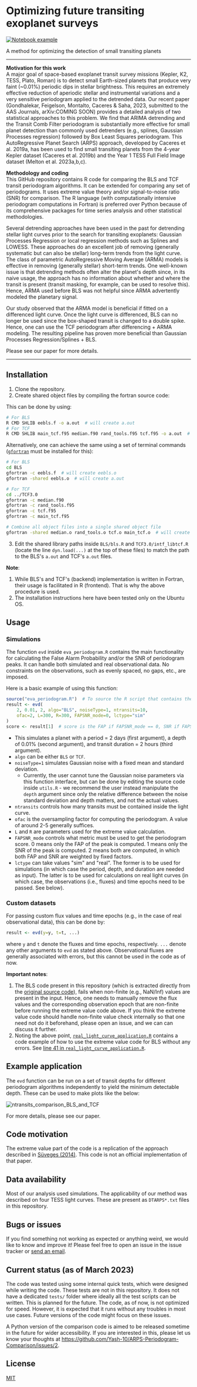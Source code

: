 # Optimizing future transiting exoplanet surveys
[![Notebook example](https://colab.research.google.com/assets/colab-badge.svg)](https://colab.research.google.com/drive/1vTNkruatH5Uk4mGoT1WT1K5EU8ej4bca?usp=sharing)

A method for optimizing the detection of small transiting planets

---

**Motivation for this work**\
A major goal of space-based exoplanet transit survey missions (Kepler, K2, TESS, Plato, Roman) is to detect small Earth-sized planets that produce very faint (~0.01%) periodic dips in stellar brightness. This requires an extremely effective reduction of aperiodic stellar and instrumental variations and a very sensitive periodogram applied to the detrended data. Our recent paper (Gondhalekar, Feigelson, Montalto, Caceres & Saha, 2023, submitted to the AAS Journals, arXiv:COMING SOON) provides a detailed analysis of two statistical approaches to this problem. We find that ARIMA detrending and the Transit Comb Filter periodogram is substantially more effective for small planet detection than commonly used detrenders (e.g., splines, Gaussian Processes regression) followed by Box Least Squares periodogram. This AutoRegressive Planet Search (ARPS) approach, developed by Caceres et al. 2019a, has been used to find small transiting planets from the 4-year Kepler dataset (Caceres et al. 2019b) and the Year 1 TESS Full Field Image dataset (Melton et al. 2023a,b,c). 

**Methodology and coding**\
This GitHub repository contains R code for comparing the BLS and TCF transit periodogram algorithms. It can be extended for comparing any set of periodograms. It uses extreme value theory and/or signal-to-noise ratio (SNR) for comparison. The R language (with computationally intensive periodogram computations in Fortran) is preferred over Python because of its comprehensive packages for time series analysis and other statistical methodologies.

Several detrending approaches have been used in the past for detrending stellar light curves prior to the search for transiting exoplanets: Gaussian Processes Regression or local regression methods such as Splines and LOWESS. These approaches do an excellent job of removing (generally systematic but can also be stellar) long-term trends from the light curve. The class of parametric AutoRegressive Moving Average (ARMA) models is effective in removing (generally stellar) short-term trends. One well-known issue is that detrending methods often alter the planet's depth since, in its naive usage, the approach has no information about whether and where the transit is present (transit masking, for example, can be used to resolve this). Hence, ARMA used before BLS was not helpful since ARMA advertently modeled the planetary signal.

Our study observed that the ARMA model is beneficial if fitted on a differenced light curve. Once the light curve is differenced, BLS can no longer be used since the box-shaped transit is changed to a double spike. Hence, one can use the TCF periodogram after differencing + ARMA modeling. The resulting pipeline has proven more beneficial than Gaussian Processes Regression/Splines + BLS.

Please see our paper for more details.

---

## Installation

1. Clone the repository.
2. Create shared object files by compiling the fortran source code:


This can be done by using:

```bash
# For BLS
R CMD SHLIB eebls.f -o a.out  # will create a.out
# For TCF
R CMD SHLIB main_tcf.f95 median.f90 rand_tools.f95 tcf.f95 -o a.out  # will create a.out
```

Alternatively, one can achieve the same using a set of terminal commands ([`gfortran`](https://fortran-lang.org/en/learn/os_setup/install_gfortran/) must be installed for this):
```bash
# For BLS
cd BLS
gfortran -c eebls.f  # will create eebls.o
gfortran -shared eebls.o  # will create a.out

# For TCF
cd ../TCF3.0
gfortran -c median.f90
gfortran -c rand_tools.f95
gfortran -c tcf.f95
gfortran -c main_tcf.f95

# Combine all object files into a single shared object file
gfortran -shared median.o rand_tools.o tcf.o main_tcf.o  # will create a.out
```

3. Edit the shared library paths inside `BLS/bls.R` and `TCF3.0/intf_libtcf.R` (locate the line `dyn.load(...)` at the top of these files) to match the path to the BLS's `a.out` and TCF's `a.out` files.

**Note**:

1. While BLS's and TCF's (backend) implementation is written in Fortran, their usage is facilitated in R (frontend). That is why the above procedure is used.
2. The installation instructions here have been tested only on the Ubuntu OS.


## Usage

### Simulations

The function `evd` inside `eva_periodogram.R` contains the main functionality for calculating the False Alarm Probability and/or the SNR of periodogram peaks. It can handle both simulated and real observational data. No constraints on the observations, such as evenly spaced, no gaps, etc., are imposed.

Here is a basic example of using this function:

```R
source("eva_periodogram.R")  # To source the R script that contains the evd function.
result <- evd(
    2, 0.01, 2, algo="BLS", noiseType=1, ntransits=10,
    ofac=2, L=300, R=300, FAPSNR_mode=0, lctype="sim"
)
score <- result[1]  # score is the FAP if FAPSNR_mode == 0, SNR if FAPSNR_mode == 1, and a weighted sum of FAP and SNR if FAPSNR_mode == 2.
```

- This simulates a planet with a period = 2 days (first argument), a depth of 0.01% (second argument), and transit duration = 2 hours (third argument).
- `algo` can be either `BLS` or `TCF`.
- `noiseType=1` simulates Gaussian noise with a fixed mean and standard deviation.
    - Currently, the user cannot tune the Gaussian noise parameters via this function interface, but can be done by editing the source code inside `utils.R` - we recommend the user instead manipulate the `depth` argument since only the relative difference between the noise standard deviation and depth matters, and not the actual values.
- `ntransits` controls how many transits must be contained inside the light curve.
- `ofac` is the oversampling factor for computing the periodogram. A value of around 2-5 generally suffices.
- `L` and `R` are parameters used for the extreme value calculation.
- `FAPSNR_mode` controls what metric must be used to get the periodogram score. 0 means only the FAP of the peak is computed. 1 means only the SNR of the peak is computed. 2 means both are computed, in which both FAP and SNR are weighted by fixed factors.
- `lctype` can take values "sim" and "real". The former is to be used for simulations (in which case the period, depth, and duration are needed as input). The latter is to be used for calculations on real light curves (in which case, the observations (i.e., fluxes) and time epochs need to be passed. See below).

### Custom datasets

For passing custom flux values and time epochs (e.g., in the case of real observational data), this can be done by:

```R
result <- evd(y=y, t=t, ...)
```
where `y` and `t` denote the fluxes and time epochs, respectively. `...` denote any other arguments to `evd` as stated above. Observational fluxes are generally associated with errors, but this cannot be used in the code as of now.

**Important notes**:

1. The BLS code present in this repository (which is extracted directly from the [original source code](https://ui.adsabs.harvard.edu/abs/2016ascl.soft07008K/abstract)), fails when non-finite (e.g., NaN/Inf) values are present in the input. Hence, one needs to manually remove the flux values and the corresponding observation epoch that are non-finite before running the extreme value code above. If you think the extreme value code should handle non-finite value check internally so that one need not do it beforehand, please open an issue, and we can can discuss it further.
2. Noting the above point, [`real_light_curve_application.R`](https://github.com/Yash-10/arps/blob/main/real_light_curve_application.R) contains a code example of how to use the extreme value code for BLS without any errors. See [line 41 in `real_light_curve_application.R`](https://github.com/Yash-10/arps/blob/main/real_light_curve_application.R#L41).

## Example application
The `evd` function can be run on a set of transit depths for different periodogram algorithms independently to yield the minimum detectable depth. These can be used to make plots like the below:

![ntransits_comparison_BLS_and_TCF](images/ntransits_BLS_TCF.png)

For more details, please see our paper.

## Code motivation
The extreme value part of the code is a replication of the approach described in [Süveges (2014)](https://academic.oup.com/mnras/article/440/3/2099/1077179). This code is not an official implementation of that paper.

## Data availability
Most of our analysis used simulations. The applicability of our method was described on four TESS light curves. These are present as `DTARPS*.txt` files in this repository.

## Bugs or issues
If you find something not working as expected or anything weird, we would like to know and improve it! Please feel free to open an issue in the issue tracker or [send an email](yashgondhalekar567@gmail.com).

## Current status (as of March 2023)
The code was tested using some internal quick tests, which were designed while writing the code. These tests are not in this repository. It does not have a dedicated `tests/` folder where ideally all the test scripts can be written. This is planned for the future. The code, as of now, is not optimized for speed. However, it is expected that it runs without any troubles in most use cases. Future versions of the code might focus on these issues.

A Python version of the comparison code is aimed to be released sometime in the future for wider accessibility. If you are interested in this, please let us know your thoughts at https://github.com/Yash-10/ARPS-Periodogram-Comparison/issues/2.

## License
[MIT](https://github.com/Yash-10/arps/blob/main/LICENSE)
